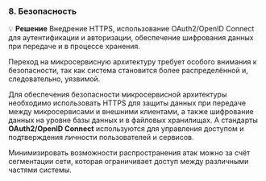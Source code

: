 ### 8. Безопасность

💡 **Решение**  Внедрение HTTPS, использование OAuth2/OpenID Connect для аутентификации и авторизации, обеспечение шифрования данных при передаче и в процессе хранения.

Переход на микросервисную архитектуру требует особого внимания к безопасности, так как система становится более распределённой и, следовательно, уязвимой.

Для обеспечения безопасности микросервисной архитектуры необходимо использовать HTTPS для защиты данных при передаче между микросервисами и внешними клиентами, а также шифрование данных на уровне базы данных и в файловых хранилищах. А стандарты **OAuth2/OpenID Connect** используются для управления доступом и подтверждения личности пользователей и сервисов.

Минимизировать возможности распространения атак можно за счёт сегментации сети, которая ограничивает доступ между различными частями системы.
